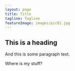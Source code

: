 ```yaml
---
layout: page
title: Title
tagline: Tagline
featureImage: images/pic01.jpg
---
```


## This is a heading

And this is some paragraph text.

Where is my stuff?